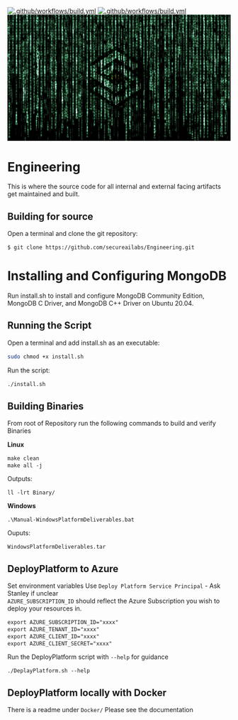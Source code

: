 [![.github/workflows/build.yml](https://github.com/secureailabs/Engineering/actions/workflows/build.yml/badge.svg)](https://github.com/secureailabs/Engineering/actions/workflows/build.yml)
[![.github/workflows/build.yml](https://github.com/secureailabs/Engineering/actions/workflows/build-c-cpp.yml/badge.svg)](https://github.com/secureailabs/Engineering/actions/workflows/build-c-cpp.yml)
![alt text](https://github.com/secureailabs/Engineering/blob/main/Logo.jpg?raw=true)


# Engineering
This is where the source code for all internal and external facing artifacts get maintained and built.

## Building for source

Open a terminal and clone the git repository:
```sh
$ git clone https://github.com/secureailabs/Engineering.git
```

# Installing and Configuring MongoDB

Run install.sh to install and configure MongoDB Community Edition, MongoDB C Driver, and MongoDB C++ Driver on Ubuntu 20.04.

## Running the Script

Open a terminal and add install.sh as an executable:
```sh
sudo chmod +x install.sh
```

Run the script:
```sh
./install.sh
```

## Building Binaries

From root of Repository run the following commands to build and verify Binaries

**Linux**
```
make clean
make all -j
```
Outputs: 
```
ll -lrt Binary/
```

**Windows**
```
.\Manual-WindowsPlatformDeliverables.bat
```
Ouputs:
```
WindowsPlatformDeliverables.tar
```

## DeployPlatform to Azure
Set environment variables Use `Deploy Platform Service Principal` - Ask Stanley if unclear \
`AZURE_SUBSCRIPTION_ID` should reflect the Azure Subscription you wish to deploy your resources in.
```
export AZURE_SUBSCRIPTION_ID="xxxx" 
export AZURE_TENANT_ID="xxxx"
export AZURE_CLIENT_ID="xxxx"
export AZURE_CLIENT_SECRET="xxxx"
```
Run the DeployPlatform script with `--help` for guidance
```
./DeplayPlatform.sh --help
```

## DeployPlatform locally with Docker
There is a readme under `Docker/`
Please see the documentation 
